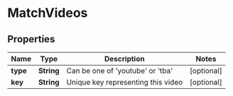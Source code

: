# MatchVideos

## Properties
Name | Type | Description | Notes
------------ | ------------- | ------------- | -------------
**type** | **String** | Can be one of &#x27;youtube&#x27; or &#x27;tba&#x27; |  [optional]
**key** | **String** | Unique key representing this video |  [optional]
